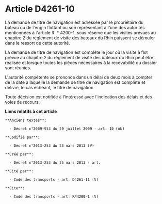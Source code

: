 # Article D4261-10

La demande de titre de navigation est adressée par le propriétaire du bateau ou de l'engin flottant ou son représentant à
l'une des autorités mentionnées à l'article R. * 4200-1, sous réserve que les visites prévues au chapitre 2 du règlement de
visite des bateaux du Rhin puissent se dérouler dans le ressort de cette autorité. 

La demande de titre de navigation est complète le jour où la visite à flot prévue au chapitre 2 du règlement de visite des
bateaux du Rhin peut être réalisée et lorsque toutes les pièces nécessaires à la recevabilité du dossier sont réunies. 

L'autorité compétente se prononce dans un délai de deux mois à compter de la date à laquelle la demande de titre de
navigation est complète et délivre, le cas échéant, le titre de navigation. 

Toute décision est notifiée à l'intéressé avec l'indication des délais et des voies de recours.

**Liens relatifs à cet article**

	**Anciens textes**:

	  - Décret n°2009-953 du 29 juillet 2009 - art. 10 (Ab)

	**Codifié par**:

	  - Décret n°2013-253 du 25 mars 2013 (V)

	**Créé par**:

	  - Décret n°2013-253 du 25 mars 2013 - art.

	**Cité par**:

	  - Code des transports - art. D4261-11 (V)

	**Cite**:

	  - Code des transports - art. R*4200-1 (V)

